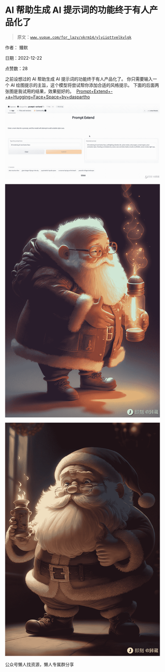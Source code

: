# AI 帮助生成 AI 提示词的功能终于有人产品化了

> 原文：[`www.yuque.com/for_lazy/xkrm14/ylyiiottvelkvlgk`](https://www.yuque.com/for_lazy/xkrm14/ylyiiottvelkvlgk)

作者： 臻默

日期：2022-12-22

点赞数：28

之前设想过的 AI 帮助生成 AI 提示词的功能终于有人产品化了。 你只需要输入一个 AI 绘图提示的主旨，这个模型将尝试帮你添加合适的风格提示。 下面的后面两张图是我试用的结果，效果挺好的。  [Prompt+Extend+-+a+Hugging+Face+Space+by+daspartho](https://huggingface.co/spaces/daspartho/prompt-extend)

![](img/5d3c04abcf6efd10faf75c66b5409a9e.png)

![](img/33c5902214c6fb4e607153b61f49b12f.png)

![](img/5f8682ddcc28c8e6bb57f08c5763974c.png)

公众号懒人找资源，懒人专属群分享

